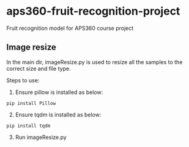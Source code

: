 # aps360-fruit-recognition-project
Fruit recognition model for APS360 course project

## Image resize
In the main dir, imageResize.py is used to resize all the samples to the correct size and file type.

Steps to use:
1. Ensure pillow is installed as below:
```
pip install Pillow
```
2. Ensure tqdm is installed as below:
```
pip install tqdm
```
3. Run imageResize.py

